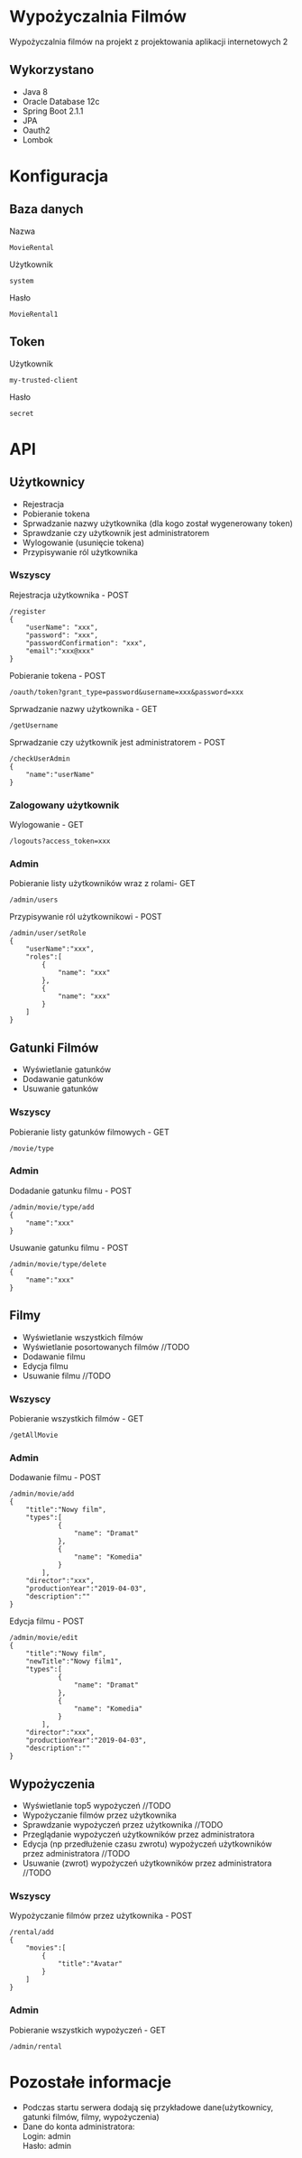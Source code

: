 # Wypożyczalnia Filmów

Wypożyczalnia filmów na projekt z projektowania aplikacji internetowych 2

## Wykorzystano

* Java 8
* Oracle Database 12c
* Spring Boot 2.1.1
* JPA
* Oauth2
* Lombok

# Konfiguracja

## Baza danych

Nazwa
```
MovieRental
```

Użytkownik
```
system
```

Hasło
```
MovieRental1
```

## Token

Użytkownik
```
my-trusted-client
```

Hasło
```
secret
```

# API

## Użytkownicy

* Rejestracja
* Pobieranie tokena
* Sprwadzanie nazwy użytkownika (dla kogo został wygenerowany token)
* Sprawdzanie czy użytkownik jest administratorem
* Wylogowanie (usunięcie tokena)
* Przypisywanie ról użytkownika

### Wszyscy

Rejestracja użytkownika - POST
```
/register
{
	"userName": "xxx",
	"password": "xxx",
	"passwordConfirmation": "xxx",
	"email":"xxx@xxx"  
}
```

Pobieranie tokena - POST
```
/oauth/token?grant_type=password&username=xxx&password=xxx
```

Sprwadzanie nazwy użytkownika - GET
```
/getUsername
```

Sprwadzanie czy użytkownik jest administratorem - POST
```
/checkUserAdmin
{
	"name":"userName"
}
```

### Zalogowany użytkownik

Wylogowanie - GET
```
/logouts?access_token=xxx
```

### Admin
Pobieranie listy użytkowników wraz z rolami- GET
```
/admin/users
```

Przypisywanie ról użytkownikowi - POST
```
/admin/user/setRole
{
	"userName":"xxx",
	"roles":[
		{
			"name": "xxx"
		},
		{
			"name": "xxx"
		}
	]
}
```

## Gatunki Filmów

* Wyświetlanie gatunków
* Dodawanie gatunków
* Usuwanie gatunków

### Wszyscy

Pobieranie listy gatunków filmowych - GET
```
/movie/type
```

### Admin

Dodadanie gatunku filmu - POST
```
/admin/movie/type/add
{
	"name":"xxx"
}
```

Usuwanie gatunku filmu - POST
```
/admin/movie/type/delete
{
	"name":"xxx"
}
```

## Filmy

* Wyświetlanie wszystkich filmów 
* Wyświetlanie posortowanych filmów //TODO
* Dodawanie filmu
* Edycja filmu
* Usuwanie filmu //TODO

### Wszyscy

Pobieranie wszystkich filmów - GET
```
/getAllMovie
```

### Admin

Dodawanie filmu - POST
```
/admin/movie/add
{
	"title":"Nowy film",
	"types":[
			{
				"name": "Dramat"
			},
			{
				"name": "Komedia"
			}
		],
	"director":"xxx",
	"productionYear":"2019-04-03",
	"description":""
}
```

Edycja filmu - POST
```
/admin/movie/edit
{
	"title":"Nowy film",
	"newTitle":"Nowy film1",
	"types":[
			{
				"name": "Dramat"
			},
			{
				"name": "Komedia"
			}
		],
	"director":"xxx",
	"productionYear":"2019-04-03",
	"description":""
}
```

## Wypożyczenia

* Wyświetlanie top5 wypożyczeń //TODO
* Wypożyczanie filmów przez użytkownika
* Sprawdzanie wypożyczeń przez użytkownika //TODO
* Przeglądanie wypożyczeń użytkowników przez administratora
* Edycja (np przedłużenie czasu zwrotu) wypożyczeń użytkowników przez administratora //TODO
* Usuwanie (zwrot) wypożyczeń użytkowników przez administratora //TODO

### Wszyscy

Wypożyczanie filmów przez użytkownika - POST
```
/rental/add
{
	"movies":[
        {
            "title":"Avatar"
        }
	]
}
```

### Admin

Pobieranie wszystkich wypożyczeń - GET
```
/admin/rental
```
# Pozostałe informacje

* Podczas startu serwera dodają się przykładowe dane(użytkownicy, gatunki filmów, filmy, wypożyczenia)
* Dane do konta administratora:<br />
Login: admin<br />
Hasło: admin
